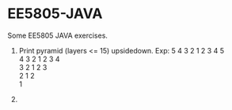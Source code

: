 # EE5805-JAVA
Some EE5805 JAVA exercises.


1. Print pyramid (layers <= 15) upsidedown. Exp: 
  5  4  3  2  1  2  3  4  5  
   4  3  2  1  2  3  4  
      3  2  1  2  3  
         2  1  2  
            1  
            
2. 
